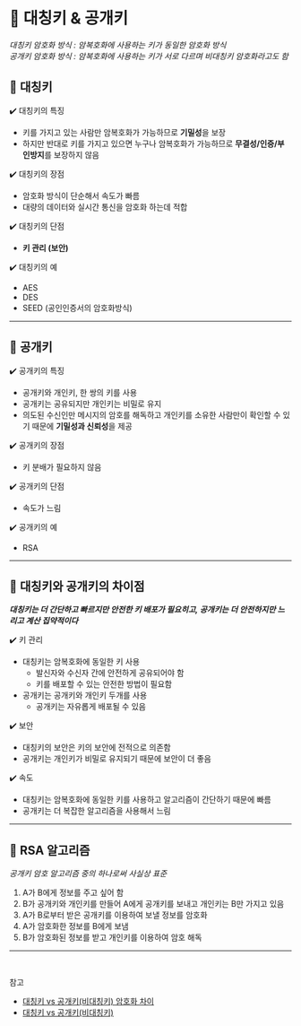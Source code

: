 # :pushpin: 대칭키 & 공개키

_대칭키 암호화 방식 : 암복호화에 사용하는 키가 동일한 암호화 방식_
<br>
_공개키 암호화 방식 : 암복호화에 사용하는 키가 서로 다르며 비대칭키 암호화라고도 함_

## :key: 대칭키

:heavy_check_mark:  대칭키의 특징
- 키를 가지고 있는 사람만 암복호화가 가능하므로 **기밀성**을 보장
- 하지만 반대로 키를 가지고 있으면 누구나 암복호화가 가능하므로 **무결성/인증/부인방지**를 보장하지 않음

:heavy_check_mark: 대칭키의 장점
- 암호화 방식이 단순해서 속도가 빠름
- 대량의 데이터와 실시간 통신을 암호화 하는데 적합

:heavy_check_mark: 대칭키의 단점
- **키 관리 (보안)**

:heavy_check_mark: 대칭키의 예
- AES
- DES
- SEED (공인인증서의 암호화방식)

---

## :key: 공개키

:heavy_check_mark:  공개키의 특징
- 공개키와 개인키, 한 쌍의 키를 사용
- 공개키는 공유되지만 개인키는 비밀로 유지
- 의도된 수신인만 메시지의 암호를 해독하고 개인키를 소유한 사람만이 확인할 수 있기 때문에 **기밀성과 신뢰성**을 제공


:heavy_check_mark: 공개키의 장점
- 키 분배가 필요하지 않음

:heavy_check_mark: 공개키의 단점
- 속도가 느림

:heavy_check_mark: 공개키의 예
- RSA

---

## :key: 대칭키와 공개키의 차이점

_**대칭키는 더 간단하고 빠르지만 안전한 키 배포가 필요히고, 공개키는 더 안전하지만 느리고 계산 집약적이다**_


:heavy_check_mark: 키 관리
- 대칭키는 암복호화에 동일한 키 사용
  - 발신자와 수신자 간에 안전하게 공유되어야 함
  - 키를 배포할 수 있는 안전한 방법이 필요함
- 공개키는 공개키와 개인키 두개를 사용
  - 공개키는 자유롭게 배포될 수 있음

:heavy_check_mark: 보안
- 대칭키의 보안은 키의 보안에 전적으로 의존함
- 공개키는 개인키가 비밀로 유지되기 때문에 보안이 더 좋음

:heavy_check_mark: 속도
- 대칭키는 암복호화에 동일한 키를 사용하고 알고리즘이 간단하기 때문에 빠름
- 공개키는 더 복잡한 알고리즘을 사용해서 느림

---


## :key: RSA 알고리즘

_공개키 암호 알고리즘 중의 하나로써 사실상 표준_

1. A가 B에게 정보를 주고 싶어 함
2. B가 공개키와 개인키를 만들어 A에게 공개키를 보내고 개인키는 B만 가지고 있음
3. A가 B로부터 받은 공개키를 이용하여 보낼 정보를 암호화
4. A가 암호화한 정보를 B에게 보냄
5. B가 암호화된 정보를 받고 개인키를 이용하여 암호 해독

---

<br>

참고

- [대칭키 vs 공개키(비대칭키) 암호화 차이](https://www.uname.in/129)
- [대칭키 vs 공개키(비대칭키)](https://velog.io/@gs0351/%EB%8C%80%EC%B9%AD%ED%82%A4-vs-%EA%B3%B5%EA%B0%9C%ED%82%A4%EB%B9%84%EB%8C%80%EC%B9%AD%ED%82%A4)